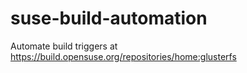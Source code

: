 # suse-build-automation
Automate build triggers at https://build.opensuse.org/repositories/home:glusterfs
